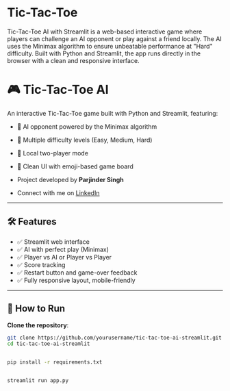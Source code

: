 # Tic-Tac-Toe
Tic-Tac-Toe AI with Streamlit is a web-based interactive game where players can challenge an AI opponent or play against a friend locally. The AI uses the Minimax algorithm to ensure unbeatable performance at "Hard" difficulty. Built with Python and Streamlit, the app runs directly in the browser with a clean and responsive interface.
# 🎮 Tic-Tac-Toe AI
An interactive Tic-Tac-Toe game built with Python and Streamlit, featuring:
- 🎯 AI opponent powered by the Minimax algorithm
- 🧠 Multiple difficulty levels (Easy, Medium, Hard)
- 👯 Local two-player mode
- 🧼 Clean UI with emoji-based game board

  
- Project developed by **Parjinder Singh**  
- Connect with me on [LinkedIn](https://www.linkedin.com/in/parjindersingh/)  
---

## 🛠️ Features

- ✅ Streamlit web interface
- ✅ AI with perfect play (Minimax)
- ✅ Player vs AI or Player vs Player
- ✅ Score tracking
- ✅ Restart button and game-over feedback
- ✅ Fully responsive layout, mobile-friendly

---

## 🚀 How to Run

 **Clone the repository**:
   ```bash
   git clone https://github.com/yourusername/tic-tac-toe-ai-streamlit.git
   cd tic-tac-toe-ai-streamlit

   
   pip install -r requirements.txt


   streamlit run app.py







